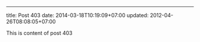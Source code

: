 ---
title: Post 403
date: 2014-03-18T10:19:09+07:00
updated: 2012-04-26T08:08:05+07:00

This is content of post 403